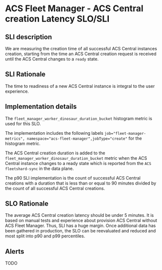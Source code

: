 # ACS Fleet Manager - ACS Central creation Latency SLO/SLI

## SLI description
We are measuring the creation time of all successful ACS Central instances creation, starting from the time an ACS Central creation request is received until the ACS Central changes to a `ready` state.

## SLI Rationale
The time to readiness of a new ACS Central instance is integral to the user experience.

## Implementation details
The `fleet_manager_worker_dinosaur_duration_bucket` histogram metric is used for this SLO. 

The implementation includes the following labels `job="fleet-manager-metrics", namespace="acs-fleet-manager",jobType="create"` for the histogram metric.

The ACS Central creation duration is added to the `fleet_manager_worker_dinosaur_duration_bucket` metric when the ACS Central instance changes to a ready state which is reported from the `ACS fleetshard-sync` in the data plane.

The p90 SLI implementation is the count of successful ACS Central creations with a duration that is less than or equal to 90 minutes divided by the count of all successful ACS Central creations.

## SLO Rationale
The average ACS Central creation latency should be under 5 minutes. 
It is based on manual tests and experience about provision ACS Central without ACS Fleet Manager.
Thus, SLI has a huge margin.
Once additional data has been gathered in production, the SLO can be reevaluated and reduced and most split into p90 and p99 percentiles.

## Alerts

TODO
  
